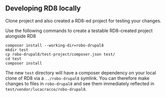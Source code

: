 ## Developing RD8 locally

Clone project and also created a RD8-ed project for testing your changes.

Use the following commands to create a testable RD8-created project alongside RD8

```
composer install --working-dir=robo-drupal8
mkdir test
cp robo-drupal8/test-project/composer.json test/
cd test
composer install
```

The new `test` directory will have a composer dependency on your local clone of RD8 via a `../robo-drupal8` symlink. 
You can therefore make changes to files in `robo-drupal8` and see them immediately reflected in `test/vendor/lucacracco/robo-drupal8`.
